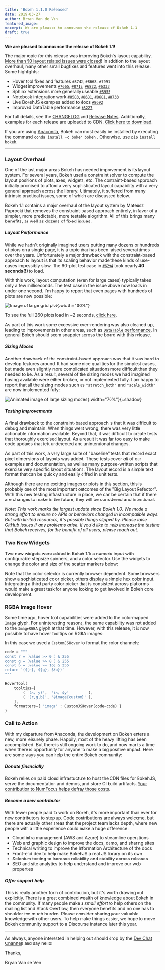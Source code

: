 ```yaml
---
title: 'Bokeh 1.1.0 Released'
date: 2019-03-27
author: Bryan Van de Ven
featured_image:
excerpt: We are pleased to announce the release of Bokeh 1.1!
draft: true
---
```


<link
    href="https://cdn.pydata.org/bokeh/dev/bokeh-1.1.0dev11.min.css"
    rel="stylesheet" type="text/css">
<link
    href="https://cdn.pydata.org/bokeh/dev/bokeh-widgets-1.1.0dev11.min.css"
    rel="stylesheet" type="text/css">


<script src="https://cdn.pydata.org/bokeh/dev/bokeh-1.1.0dev11.min.js"></script>
<script src="https://cdn.pydata.org/bokeh/dev/bokeh-widgets-1.1.0dev11.min.js"></script>

<style>
.shadow {
  -webkit-box-shadow: 9px 10px 35px -8px rgba(0,0,0,0.75);
-moz-box-shadow: 9px 10px 35px -8px rgba(0,0,0,0.75);
box-shadow: 9px 10px 35px -8px rgba(0,0,0,0.75);
}
.vspacer {
  height: 20px
}
</style>

**We are pleased to announce the release of Bokeh 1.1!**

The major topic for this release was improving Bokeh's layout capability. [More than 50 layout related issues were closed](https://github.com/bokeh/bokeh/issues?q=is%3Aclosed+is%3Aissue+milestone%3A1.1+label%3A%22tag%3A+layout%22)! In addtion to the layout overhaul, many other small bugfixes and features went into this release. Some highlights:

* Hover tool fixes and features [`#8742`](https://github.com/bokeh/bokeh/issues/8742), [`#8668`](https://github.com/bokeh/bokeh/issues/8668), [`#7991`](https://github.com/bokeh/bokeh/issues/7991)
* Widget improvements [`#7665`](https://github.com/bokeh/bokeh/issues/7675), [`#8717`](https://github.com/bokeh/bokeh/issues/8717), [`#6822`](https://github.com/bokeh/bokeh/issues/6822), [`#6333`](https://github.com/bokeh/bokeh/issues/6333)
* Sphinx extensions more generally useable [`#5955`](https://github.com/bokeh/bokeh/issues/5955)
* Notebook integration work [`#8583`](https://github.com/bokeh/bokeh/issues/8583), [`#8681`](https://github.com/bokeh/bokeh/issues/8681), [`#8681`](https://github.com/bokeh/bokeh/issues/8713), [`#8733`](https://github.com/bokeh/bokeh/issues/8733)
* Live BokehJS examples added to docs [`#8692`](https://github.com/bokeh/bokeh/issues/8692)
* Improved DataTable performance [`#8227`](https://github.com/bokeh/bokeh/issues/8227)

For full details, see the [CHANGELOG](https://github.com/bokeh/bokeh/blob/master/CHANGELOG)
and [Release Notes](https://bokeh.pydata.org/en/latest/docs/releases.html).
Additionally, examples for each release are uploaded to CDN.
[Click here to download](https://cdn.pydata.org/bokeh/examples/examples-1.1.0.zip).

If you are using
[Anaconda](https://www.anaconda.com/downloads), Bokeh can most easily be installed
by executing the command ``conda install -c bokeh bokeh`` . Otherwise, use
``pip install bokeh``.

-----

### Layout Overhaul

One of the last major areas Bokeh has needed improvement is its layout system.
For several years, Bokeh used a constraint solver to compute the layout
positions of plots, axes, widgets, etc. The contraint-based approach initially
promised to afford a very sophisticated layout capability with a very general
approach across the library. Ultimately, it suffered from many intrinsic
practical issues, some of which are discussed below.

Bokeh 1.1 contains a major overhaul of the layout system by Mateusz Paprocki
that removes the constraint-based approach entirely, in favor of a simpler,
more predictable, more testable alogrithm. All of this brings many benefits,
as well as dozens of fixed issues.

##### Layout Performance

While we hadn't originally imagined users putting many dozens or hundreds of
plots on a single page, it is a topic that has been raised several times over
the years. Unfortunately a major drawback with the constraint-based approach to
layout is that its scaling behavior made these kinds of use-cases impossibly
slow. The 60-plot test case in
[`#6294`](https://github.com/bokeh/bokeh/issues/6294)
took nearly <b>40 seconds(!)</b> to load.


With this work, layout computation (even for large cases) typically takes only
a few milliseconds. The test case in the issue above now loads in under one
second. I'm happy to report that even pages with hundreds of plots are now
possible:

![Image of large grid plot](/images/release-1-1-0/large-grid.png){:width="60%"}

To see the full 260 plots load in ~2 seconds, <a href="https://blog.bokeh.org/static/release-1-1-0/large-grid.html" target="_blank">click here</a>.

As part of this work some excessive over-rendering was also cleaned up, leading
to improvements in other areas, such as
[`DataTable` performance](https://github.com/bokeh/bokeh/issues/8227).
In general Bokeh should seem snappier across the board with this release.

##### Sizing Modes

Another drawback of the constraint-based approach was that it was hard to
develop features around. It had some nice qualities for the simplest cases,
but made even slightly more complicated situations more difficult than they
needed to be. As a result, several of the sizing modes we had imagined having
available were either broken, or not implemented fully. I am happy to report
that all the sizing modes such as `"stretch_both"` and `"scale_width"` are
now implemented fully:

![Animated image of large sizing modes](/images/release-1-1-0/sizing-mode.gif){:width="70%"}{:.shadow}


##### Testing Improvements

A final drawback to the constraint-based approach is that it was difficult to
debug and maintain. When things went wrong, there was very little actionable
information available. Beyond that, it was difficult to create tests that
thoroughly exercised layout. As a result it was far too easy to make code
updates that left undetected and unintentional changes.

As part of this work, a very large suite of "baseline" tests that record exact
pixel dimensions of layouts was added. These tests cover *all* of our examples
and documentation, as well as many purpose-written scripts that exercise very
specific layout situations. The layout record is a simple text format that can
be quickly and easily diffed in unit tests.

Although there are no exciting images or plots in this section, this is
probably one of the most important outcomes of the "Big Layout Refector".
With this new testing infrastructure in place, we can be certain that if there
are changes to make in the future, they will be considered and intentional.

*Note: This work marks the largest update since Bokeh 1.0. We made a strong
effort to ensure no APIs or behaviors changed in incompatible ways. But with
limited resources, it's possible things slipped by. Please raise GitHub issues
if any problems arise. If you'd like to help increase the testing that Bokeh
receives, for the benefit of all users, please reach out.*

### Two New Widgets

Two new widgets were added in Bokeh 1.1: a numeric input with configurable
stepsize spinners, and a color selector. Use the widgets to change the color
and size of the scatter markers below:

<center>
<div id="two-new-widgets-plot"></div>
</center>

<script>
  fetch('/static/release-1-1-0/two-new-widgets.json')
    .then(function(response) { return response.json(); })
    .then(function(item) { Bokeh.embed.embed_item(item, "two-new-widgets-plot"); })
</script>

Note that the color selector is currently browser dependent. Some browsers
show a sophisticated color picker, others display a simple hex color input.
Integrating a third party color picker that is consistent across platforms
would make a great task for anyone looking to get involved in Bokeh core
development.

### RGBA Image Hover

Some time ago, hover tool capabilities were added to the colormapped `Image`
glyph. For uninteresting reasons, the same capability was not added to the
`ImageRGBA` glyph at that time. However, with this release, it is now possible
to have hover tooltips on RGBA images:

<center>
<div id="image-rgba-hover"></div>
</center>

<script>
  fetch('/static/release-1-1-0/image-rgba-hover.json')
    .then(function(response) { return response.json(); })
    .then(function(item) { Bokeh.embed.embed_item(item, "image-rgba-hover"); })
</script>

In this case we used a `CustomJSHover` to format the color channels:

```python
code = """
const r = (value >> 0 ) & 255
const g = (value >> 8 ) & 255
const b = (value >> 16) & 255
return `(${r}, ${g}, ${b})`
"""

HoverTool(
    tooltips=[
        ( '(x, y)',  '$x, $y'         ),
        ( '(r,g,b)', '@image{custom}' ),
    ],
    formatters={ 'image' : CustomJSHover(code=code) }
)
```

### Call to Action

With my departure from Anaconda, the development on Bokeh enters a new, more
leisurely phase. Happily, most of the heavy lifting has been accomplished.
But there is still ongoing work to do, and now marks a time when there is
opportunity for anyone to make a big positive impact. Here  are some ways
you can help the entire Bokeh community:

##### Donate financially

Bokeh relies on paid cloud infrastucture to host the CDN files for BokehJS,
serve the documentation and demos, and store CI build artifacts. [Your contribution
to NumFocus helps defray those costs](https://numfocus.salsalabs.org/donate-to-bokeh/index.html).

##### Become a new contributor

With fewer people paid to work on Bokeh, it's more important than ever for new
contributors to step up. Code contributions are always welcome, but there are
actually other areas that the project team lacks depth, where new people with
a little experience could make a huge difference:

* Cloud infra management (AWS and Azure) to streamline operations
* Web and graphic design to improve the docs, demo, and sharing sites
* Technical writing to improve the Information Architecture of the docs
* Front-end dev to help make BokehJS a real JS library on its own
* Selenium testing to increase reliability and stability across releases
* SEO and site analytics to help understand and improve our web properties

##### Offer support help

This is really another form of contribution, but it's worth drawing out
explicitly. There is a great combined wealth of knowledge about Bokeh in the
community. If many people make a *small effort* to help others on the mailing
list and Stack Overflow, then everyone benefits and no one has to shoulder
too much burden. Please consider sharing your valuable knowledge with other
users. To help make things easier, we hope to move Bokeh community support to
a Discourse instance later this year.

----

As always, anyone interested in helping out should drop by the
[Dev Chat Channel](https://gitter.im/bokeh/bokeh-dev)! and say hello!

Thanks,

Bryan Van de Ven
